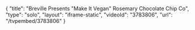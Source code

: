{
    "title": "Breville Presents \"Make It Vegan\" Rosemary Chocolate Chip Co",
    "type": "solo",
    "layout": "iframe-static",
    "videoId": "3783806",
    "url": "\/tvpembed\/3783806"
}